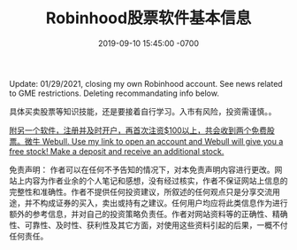 ﻿---
layout: post
title:  "Robinhood股票软件基本信息"
date:   2019-09-10 15:45:00 -0700
categories: USstock
---

Update:
01/29/2021, closing my own Robinhood account. See news related to GME restrictions.
Deleting recommandating info below.  

具体买卖股票等知识技能，还是要接着自行学习。入市有风险，投资需谨慎。。



[附另一个软件，注册并及时开户，再首次注资$100以上，共会收到两个免费股票。微牛 Webull. Use my link to open an account and Webull will give you a free stock! Make a deposit and receive an additional stock.](https://act.webull.com/promotion/invitation/share.html?inviteCode=3GL8qtjVxs4B "微牛Webull推荐注册链接")

免责声明：
作者可以在任何不予告知的情况下，对本免责声明内容进行更改。网站上内容为作者业余的个人笔记和感想，没有经过核实，作者不保证网站上信息的完整性和准确性。作者不提供任何投资建议，所叙述的任何观点只是分享交流用途，并不构成证券的买入，卖出或持有之建议。任何用户均应将此类信息作为进行额外的参考信息，并对自己的投资策略负责任。作者对网站资料等的正确性、精确性、可靠性、及时性、获利性及其它方面，对使用这些资料引起的后果，一概不付任何责任。
